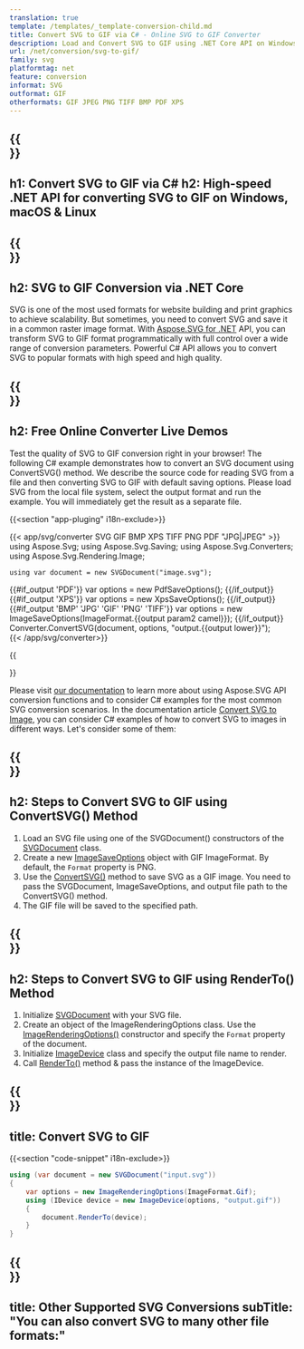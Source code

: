 ```yaml
---
translation: true
template: /templates/_template-conversion-child.md
title: Convert SVG to GIF via C# - Online SVG to GIF Converter
description: Load and Convert SVG to GIF using .NET Core API on Windows, macOS & Linux. Try online SVG to GIF Converter for free!
url: /net/conversion/svg-to-gif/
family: svg
platformtag: net
feature: conversion
informat: SVG
outformat: GIF
otherformats: GIF JPEG PNG TIFF BMP PDF XPS 
---
```


{{<section banner>}}
---
h1: Convert SVG to GIF via C#
h2: High-speed .NET API for converting SVG to GIF on Windows, macOS & Linux
---

{{<section overview>}}
---
h2: SVG to GIF Conversion via .NET Core
---

SVG is one of the most used formats for website building and print graphics to achieve scalability. But sometimes, you need to convert SVG and save it in a common raster image format. With [Aspose.SVG for .NET](https://products.aspose.com/svg/net/) API, you can transform SVG to GIF format programmatically with full control over a wide range of conversion parameters. Powerful C# API allows you to convert SVG to popular formats with high speed and high quality.


{{<section demos>}}
---
h2: Free Online Converter Live Demos
---

Test the quality of SVG to GIF conversion right in your browser! The following C# example demonstrates how to convert an SVG document using ConvertSVG() method. We describe the source code for reading SVG from a file and then converting SVG to GIF with default saving options. Please load SVG from the local file system, select the output format and run the example. You will immediately get the result as a separate file.

{{<section "app-pluging" i18n-exclude>}}

{{< app/svg/converter SVG GIF BMP XPS TIFF PNG PDF "JPG|JPEG" >}}
using Aspose.Svg;
using Aspose.Svg.Saving;
using Aspose.Svg.Converters;
using Aspose.Svg.Rendering.Image;

    using var document = new SVGDocument("image.svg");
{{#if_output 'PDF'}}
    var options = new PdfSaveOptions();
{{/if_output}}
{{#if_output 'XPS'}}
    var options = new XpsSaveOptions();
{{/if_output}}
{{#if_output 'BMP' 'JPG' 'GIF' 'PNG' 'TIFF'}}
    var options = new ImageSaveOptions(ImageFormat.{{output param2 camel}});
{{/if_output}}
    Converter.ConvertSVG(document, options, "output.{{output lower}}");   
{{< /app/svg/converter>}} 

{{<section documentation>}}

Please visit <a href="https://docs.aspose.com/svg/net/how-to-work-with-aspose-svg-api/converting/" target="_blank">our documentation</a> to learn more about using Aspose.SVG API conversion functions and to consider C# examples for the most common SVG conversion scenarios. In the documentation article <a href="https://docs.aspose.com/svg/net/how-to-work-with-aspose-svg-api/convert-svg-to-image/" target="_blank">Convert SVG to Image</a>, you can consider C# examples of how to convert SVG to images in different ways. Let's consider some of them: 

{{<section steps1>}}
---
h2: Steps to Convert SVG to GIF using ConvertSVG() Method
---

1.  Load an SVG file using one of the SVGDocument() constructors of the [SVGDocument](https://reference.aspose.com/svg/net/aspose.svg/svgdocument) class.
1.  Create a new  [ImageSaveOptions](https://reference.aspose.com/svg/net/aspose.svg.saving/imagesaveoptions) object with GIF ImageFormat. By default, the `Format` property is PNG.
1.  Use the [ConvertSVG()](https://reference.aspose.com/svg/net/aspose.svg.converters/converter/convertsvg/) method to save SVG as a GIF image. You need to pass the SVGDocument, ImageSaveOptions, and output file path to the ConvertSVG() method.
1.  The GIF file will be saved to the specified path.

{{<section steps2>}}
---
h2: Steps to Convert SVG to GIF using RenderTo() Method
---

1. Initialize [SVGDocument](https://reference.aspose.com/svg/net/aspose.svg/svgdocument) with your SVG file.
1. Create an object of the ImageRenderingOptions class. Use the [ImageRenderingOptions()](https://reference.aspose.com/svg/net/aspose.svg.rendering.image/imagerenderingoptions/constructors/1) constructor and specify the `Format` property of the document.
1. Initialize [ImageDevice](https://reference.aspose.com/svg/net/aspose.svg.rendering.image/imagedevice) class and specify the output file name to render. 
1. Call [RenderTo()](https://reference.aspose.com/svg/net/aspose.svg/svgdocument/methods/renderto) method & pass the instance of the ImageDevice.

{{<section code-text>}}
---
title: Convert SVG to GIF
---

{{<section "code-snippet" i18n-exclude>}}

```cs
using (var document = new SVGDocument("input.svg"))
{
	var options = new ImageRenderingOptions(ImageFormat.Gif);
	using (IDevice device = new ImageDevice(options, "output.gif"))
	{
		document.RenderTo(device);                    
	}
}
```

{{<section other-conversions>}}
---
title: Other Supported SVG Conversions
subTitle: "You can also convert SVG to many other file formats:"
---